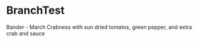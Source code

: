 # BranchTest

Bander - March Crabness with sun dried tomatos, green pepper, and extra crab and sauce